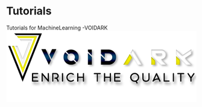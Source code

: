 # Tutorials
Tutorials for MachineLearning
-VOIDARK
<img src="yellow.png"
     alt="Markdown Monster icon"
     style="float: left; margin-right: 10px;" />
